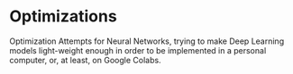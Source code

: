 # Optimizations
Optimization Attempts for Neural Networks,
trying to make Deep Learning models light-weight enough in order to be implemented
in a personal computer, or, at least, on Google Colabs.
